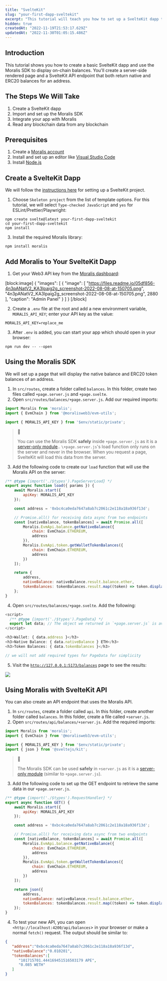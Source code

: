 ```yaml
---
title: "SvelteKit"
slug: "your-first-dapp-sveltekit"
excerpt: "This tutorial will teach you how to set up a SvelteKit dapp that can query blockchain data such as NFTs, tokens, balances, transfers, transactions, and more from any SvelteKit app."
hidden: true
createdAt: "2022-11-19T21:53:17.629Z"
updatedAt: "2022-11-30T01:05:15.486Z"
---
```

## Introduction

This tutorial shows you how to create a basic SvelteKit dapp and use the Moralis SDK to display on-chain balances. You'll create a server-side rendered page and a SvelteKit API endpoint that both return native and ERC20 balances for an address.

## The Steps We Will Take

1. Create a SvelteKit dapp
2. Import and set up the Moralis SDK
3. Integrate your app with Moralis
4. Read any blockchain data from any blockchain

## Prerequisites

1. Create a [Moralis account](https://www.moralis.io)
2. Install and set up an editor like [Visual Studio Code](https://code.visualstudio.com/)
3. Install [Node.js](https://nodejs.org/en/download/package-manager/)

## Create a SvelteKit Dapp

We will follow the [instructions here](https://kit.svelte.dev/docs/creating-a-project) for setting up a SvelteKit project.

1. Choose `Skeleton project` from the list of template options. For this tutorial, we will select `Type-checked JavaScript` and `yes` for ESLint/Prettier/Playwright:

```shell
npm create svelte@latest your-first-dapp-sveltekit
cd your-first-dapp-sveltekit
npm install
```



3. Install the required Moralis library:

```shell
npm install moralis
```



## Add Moralis to Your SvelteKit Dapp

1. Get your Web3 API key from the [Moralis dashboard](https://admin.moralis.io/):

[block:image]
{
  "images": [
    {
      "image": [
        "https://files.readme.io/05df856-4n3pANatV2_KA3lpaig2g_screenshot-2022-08-08-at-150705.png",
        "4n3pANatV2_KA3lpaig2g_screenshot-2022-08-08-at-150705.png",
        2880
      ],
      "caption": "Admin Panel"
    }
  ]
}
[/block]

2. Create a `.env` file at the root and add a new environment variable, `MORALIS_API_KEY`; enter your API key as the value:

```Text .env
MORALIS_API_KEY=replace_me
```



3. After `.env` is added, you can start your app which should open in your browser:

```shell
npm run dev -- --open
```



## Using the Moralis SDK

We will set up a page that will display the native balance and ERC20 token balances of an address.

1. In `src/routes`, create a folder called `balances`. In this folder, create two files called `+page.server.js` and `+page.svelte`.
2. Open `src/routes/balances/+page.server.js`. Add our required imports:

```javascript
import Moralis from 'moralis';
import { EvmChain } from '@moralisweb3/evm-utils';

import { MORALIS_API_KEY } from '$env/static/private';
```



> 📘 
> 
> You can use the Moralis SDK **safely** inside `+page.server.js` as it is a [server-only module](https://kit.svelte.dev/docs/server-only-modules).. `\+page.server.js`'s load function only runs on the server and never in the browser. When you request a page, SvelteKit will load this data from the server.

3. Add the following code to create our `load` function that will use the Moralis API on the server:

```javascript
/** @type {import('./$types').PageServerLoad} */
export async function load({ params }) {
	await Moralis.start({
		apiKey: MORALIS_API_KEY
	});

	const address = '0xbc4ca0eda7647a8ab7c2061c2e118a18a936f13d';

	// Promise.all() for receiving data async from two endpoints
	const [nativeBalance, tokenBalances] = await Promise.all([
		Moralis.EvmApi.balance.getNativeBalance({
			chain: EvmChain.ETHEREUM,
			address
		}),
		Moralis.EvmApi.token.getWalletTokenBalances({
			chain: EvmChain.ETHEREUM,
			address
		})
	]);

	return {
		address,
		nativeBalance: nativeBalance.result.balance.ether,
		tokenBalances: tokenBalances.result.map((token) => token.display())
	};
}
```



4. Open `src/routes/balances/+page.svelte`. Add the following:

```javascript
<script>
  /** @type {import('./$types').PageData} */
  export let data; // The object we returned in `+page.server.js` is available as `data`.
</script>

<h3>Wallet: { data.address }</h3>
<h3>Native Balance: { data.nativeBalance } ETH</h3>
<h3>Token Balances: { data.tokenBalances }</h3>

// we will not add required types for PageData for simplicity
```



5. Visit the [`http://127.0.0.1:5173/balances`](http://127.0.0.1:5173/balances) page to see the results:

![](https://files.readme.io/9ae5266-Your_First_Dapp_SvelteKit_2.png)

## Using Moralis with SvelteKit API

You can also create an API endpoint that uses the Moralis API.

1. In `src/routes`, create a folder called `api`. In this folder, create another folder called `balances`. In this folder, create a file called `+server.js`.
2. Open `src/routes/api/balances/+server.js`. Add the required imports:

```javascript
import Moralis from 'moralis';
import { EvmChain } from '@moralisweb3/evm-utils';

import { MORALIS_API_KEY } from '$env/static/private';
import { json } from '@sveltejs/kit';
```



> 📘 
> 
> The Moralis SDK can be used **safely** in `+server.js` as it is a [server-only module](https://kit.svelte.dev/docs/server-only-modules) (similar to `+page.server.js`).

3. Add the following code to set up the GET endpoint to retrieve the same data in our `+page.server.js`.

```javascript
/** @type {import('./$types').RequestHandler} */
export async function GET() {
	await Moralis.start({
		apiKey: MORALIS_API_KEY
	});

	const address = '0xbc4ca0eda7647a8ab7c2061c2e118a18a936f13d';

	// Promise.all() for receiving data async from two endpoints
	const [nativeBalance, tokenBalances] = await Promise.all([
		Moralis.EvmApi.balance.getNativeBalance({
			chain: EvmChain.ETHEREUM,
			address
		}),
		Moralis.EvmApi.token.getWalletTokenBalances({
			chain: EvmChain.ETHEREUM,
			address
		})
	]);

	return json({
		address,
		nativeBalance: nativeBalance.result.balance.ether,
		tokenBalances: tokenBalances.result.map((token) => token.display())
	});
}

```



4. To test your new API, you can open `<http://localhost:4200/api/balances`> in your browser or make a normal `fetch()` request. The output should be similar to:

```json
{
   "address":"0xbc4ca0eda7647a8ab7c2061c2e118a18a936f13d",
   "nativeBalance":"0.010201",
   "tokenBalances":[
      "101715701.444169451516503179 APE",
      "0.085 WETH"
   ]
}
```